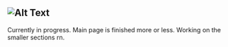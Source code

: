 ![Alt Text](https://github.com/KrzysztofSobol/krzysztofsobol.xyz/blob/master/src/main/resources/title.png)
---
Currently in progress.
Main page is finished more or less.
Working on the smaller sections rn.
 
 
